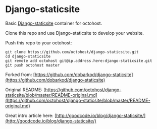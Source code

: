 Django-staticsite
====

Basic [Django-staticsite](https://www.djangoproject.com/) container for octohost.

Clone this repo and use Django-staticsite to develop your website.

Push this repo to your octohost:

```
git clone https://github.com/octohost/django-staticsite.git
cd django-staticsite
git remote add octohost git@ip.address.here:django-staticsite.git
git push octohost master
```

Forked from: [https://github.com/dobarkod/django-staticsite](https://github.com/dobarkod/django-staticsite)

Original README: [https://github.com/octohost/django-staticsite/blob/master/README-original.md](https://github.com/octohost/django-staticsite/blob/master/README-original.md)

Great intro article here: [http://goodcode.io/blog/django-staticsite/](http://goodcode.io/blog/django-staticsite/)
